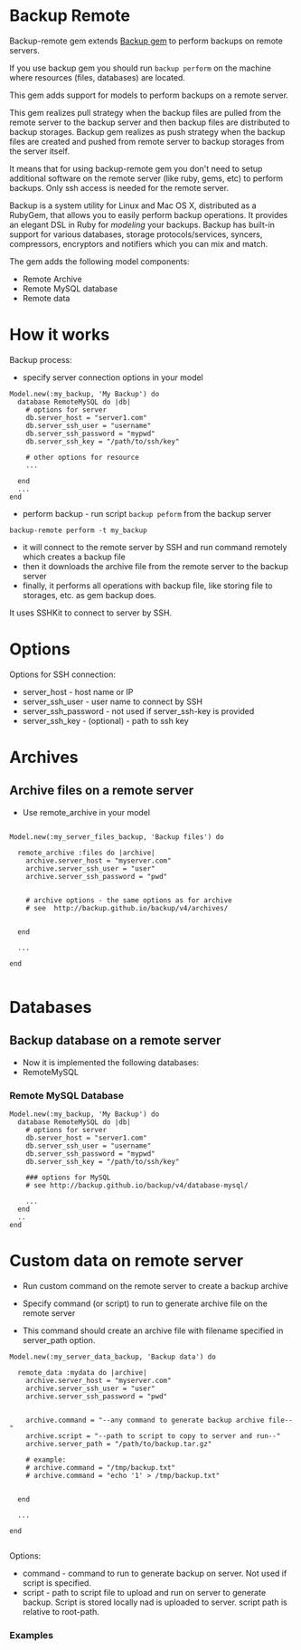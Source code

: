 Backup Remote
===========
Backup-remote gem extends [Backup gem](https://github.com/backup/backup) to perform backups on remote servers.

If you use backup gem you should run `backup perform` on the machine where resources (files, databases) are located.

This gem adds support for models to perform backups on a remote server.

This gem realizes pull strategy when the backup files are pulled from the remote server to the backup server and then backup files are distributed to backup storages. 
Backup gem realizes as push strategy when the backup files are created and pushed from remote server to backup storages from the server itself.

It means that for using backup-remote gem you don't need to setup additional software on the remote server (like ruby, gems, etc) to perform backups.
Only ssh access is needed for the remote server.


Backup is a system utility for Linux and Mac OS X, distributed as a RubyGem, that allows you to easily perform backup
operations. It provides an elegant DSL in Ruby for _modeling_ your backups. 
Backup has built-in support for various databases, storage protocols/services, syncers, compressors, encryptors and notifiers which you can mix and match. 

The gem adds the following model components:
* Remote Archive
* Remote MySQL database
* Remote data




# How it works

Backup process:

* specify server connection options in your model

```
Model.new(:my_backup, 'My Backup') do
  database RemoteMySQL do |db|
    # options for server
    db.server_host = "server1.com"
    db.server_ssh_user = "username"
    db.server_ssh_password = "mypwd"
    db.server_ssh_key = "/path/to/ssh/key"
    
    # other options for resource
    ...
    
  end
  ...    
end
````

* perform backup - run script `backup peform` from the backup server
```
backup-remote perform -t my_backup
```

* it will connect to the remote server by SSH and run command remotely which creates a backup file
* then it downloads the archive file from the remote server to the backup server
* finally, it performs all operations with backup file, like storing file to storages, etc. as gem backup does.




It uses SSHKit to connect to server by SSH.



# Options

Options for SSH connection:
* server_host - host name or IP
* server_ssh_user - user name to connect by SSH
* server_ssh_password - not used if server_ssh-key is provided
* server_ssh_key - (optional) - path to ssh key



# Archives

## Archive files on a remote server

* Use remote_archive in your model


```

Model.new(:my_server_files_backup, 'Backup files') do

  remote_archive :files do |archive|
    archive.server_host = "myserver.com"
    archive.server_ssh_user = "user"
    archive.server_ssh_password = "pwd"


    # archive options - the same options as for archive
    # see  http://backup.github.io/backup/v4/archives/


  end
  
  ...
  
end  
    
```


# Databases

## Backup database on a remote server

* Now it is implemented the following databases:
* RemoteMySQL


### Remote MySQL Database

```
Model.new(:my_backup, 'My Backup') do
  database RemoteMySQL do |db|
    # options for server
    db.server_host = "server1.com"
    db.server_ssh_user = "username"
    db.server_ssh_password = "mypwd"
    db.server_ssh_key = "/path/to/ssh/key"
    
    ### options for MySQL 
    # see http://backup.github.io/backup/v4/database-mysql/
    
    ...
  end
  ..
end

````



# Custom data on remote server

* Run custom command on the remote server to create a backup archive

* Specify command (or script) to run to generate archive file on the remote server

* This command should create an archive file with filename specified in server_path option.


```
Model.new(:my_server_data_backup, 'Backup data') do

  remote_data :mydata do |archive|
    archive.server_host = "myserver.com"
    archive.server_ssh_user = "user"
    archive.server_ssh_password = "pwd"
    
    
    archive.command = "--any command to generate backup archive file--"
    archive.script = "--path to script to copy to server and run--" 
    archive.server_path = "/path/to/backup.tar.gz"

    # example:
    # archive.command = "/tmp/backup.txt"
    # archive.command = "echo '1' > /tmp/backup.txt"
    
    
  end
  
  ...
  
end  
    
```

Options:

* command - command to run to generate backup on server. Not used if script is specified.
* script - path to script file to upload and run on server to generate backup. Script is stored locally nad is uploaded to server.
script path is relative to root-path.




### Examples
